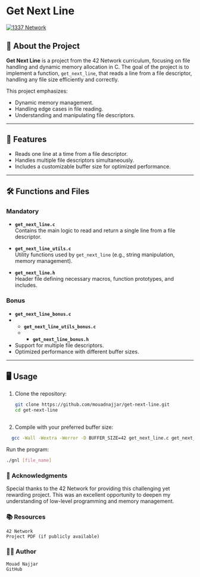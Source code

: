 # Get Next Line

[![1337 Network](https://img.shields.io/badge/42-Network-007396?logo=42&logoColor=white)](https://42network.org/)

## 📝 About the Project

**Get Next Line** is a project from the 42 Network curriculum, focusing on file handling and dynamic memory allocation in C. The goal of the project is to implement a function, `get_next_line`, that reads a line from a file descriptor, handling any file size efficiently and correctly.

This project emphasizes:
- Dynamic memory management.
- Handling edge cases in file reading.
- Understanding and manipulating file descriptors.

---

## 🚀 Features

- Reads one line at a time from a file descriptor.
- Handles multiple file descriptors simultaneously.
- Includes a customizable buffer size for optimized performance.

---

## 🛠️ Functions and Files

### Mandatory

- **`get_next_line.c`**  
  Contains the main logic to read and return a single line from a file descriptor.

- **`get_next_line_utils.c`**  
  Utility functions used by `get_next_line` (e.g., string manipulation, memory management).

- **`get_next_line.h`**  
  Header file defining necessary macros, function prototypes, and includes.

### Bonus

- **`get_next_line_bonus.c`**
- - **`get_next_line_utils_bonus.c`**
  - - **`get_next_line_bonus.h`**   
- Support for multiple file descriptors.
- Optimized performance with different buffer sizes.

---

## 🖥️ Usage

1. Clone the repository:
   ```bash
   git clone https://github.com/mouadnajjar/get-next-line.git
   cd get-next-line
     
2. Compile with your preferred buffer size:
```bash
  gcc -Wall -Wextra -Werror -D BUFFER_SIZE=42 get_next_line.c get_next_line_utils.c main.c -o gnl
```

Run the program:
```bash
./gnl [file_name]
```
   
### 🌟 Acknowledgments

Special thanks to the 42 Network for providing this challenging yet rewarding project. This was an excellent opportunity to deepen my understanding of low-level programming and memory management.

### 📚 Resources

    42 Network
    Project PDF (if publicly available)

### 🧑‍💻 Author

    Mouad Najjar
    GitHub

